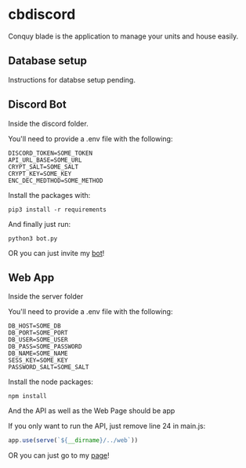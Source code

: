 # cbdiscord

Conquy blade is the application to manage your units and house easily.

## Database setup

Instructions for databse setup pending.

## Discord Bot
Inside the discord folder.

You'll need to provide a .env file with the following:
```
DISCORD_TOKEN=SOME_TOKEN
API_URL_BASE=SOME_URL
CRYPT_SALT=SOME_SALT
CRYPT_KEY=SOME_KEY
ENC_DEC_MEDTHOD=SOME_METHOD
```

Install the packages with:
```
pip3 install -r requirements
```

And finally just run:
```
python3 bot.py
```

OR you can just invite my [bot](https://discord.com/oauth2/authorize?client_id=534070031747776534&scope=bot&permissions=36895808)!

## Web App
Inside the server folder

You'll need to provide a .env file with the following:
```
DB_HOST=SOME_DB
DB_PORT=SOME_PORT
DB_USER=SOME_USER
DB_PASS=SOME_PASSWORD
DB_NAME=SOME_NAME
SESS_KEY=SOME_KEY
PASSWORD_SALT=SOME_SALT
```

Install the node packages:
```
npm install
```
And the API as well as the Web Page should be app

If you only want to run the API, just remove line 24 in main.js:
```js
app.use(serve(`${__dirname}/../web`))
```

OR you can just go to my [page](http://34.86.43.193/)!